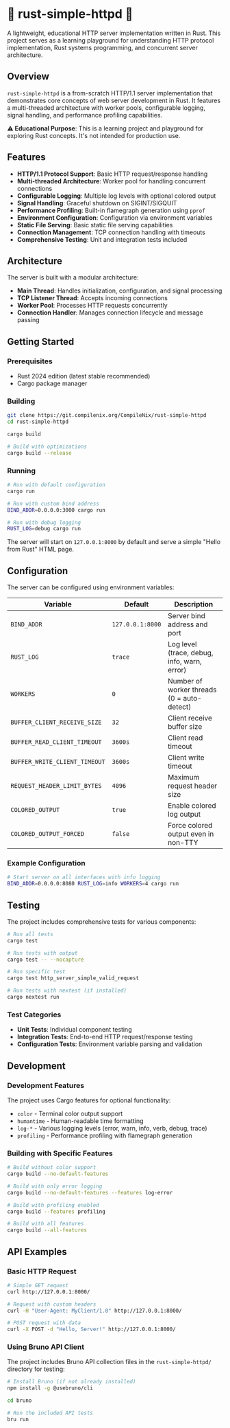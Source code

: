 # 🦀 rust-simple-httpd 🦀

A lightweight, educational HTTP server implementation written in Rust. This project serves as a learning playground for understanding HTTP protocol implementation, Rust systems programming, and concurrent server architecture.

## Overview

`rust-simple-httpd` is a from-scratch HTTP/1.1 server implementation that demonstrates core concepts of web server development in Rust. It features a multi-threaded architecture with worker pools, configurable logging, signal handling, and performance profiling capabilities.

**⚠️ Educational Purpose**: This is a learning project and playground for exploring Rust concepts. It's not intended for production use.

## Features

- **HTTP/1.1 Protocol Support**: Basic HTTP request/response handling
- **Multi-threaded Architecture**: Worker pool for handling concurrent connections
- **Configurable Logging**: Multiple log levels with optional colored output
- **Signal Handling**: Graceful shutdown on SIGINT/SIGQUIT
- **Performance Profiling**: Built-in flamegraph generation using `pprof`
- **Environment Configuration**: Configuration via environment variables
- **Static File Serving**: Basic static file serving capabilities
- **Connection Management**: TCP connection handling with timeouts
- **Comprehensive Testing**: Unit and integration tests included

## Architecture

The server is built with a modular architecture:

- **Main Thread**: Handles initialization, configuration, and signal processing
- **TCP Listener Thread**: Accepts incoming connections
- **Worker Pool**: Processes HTTP requests concurrently
- **Connection Handler**: Manages connection lifecycle and message passing

## Getting Started

### Prerequisites

- Rust 2024 edition (latest stable recommended)
- Cargo package manager

### Building

```bash
git clone https://git.compilenix.org/CompileNix/rust-simple-httpd
cd rust-simple-httpd

cargo build

# Build with optimizations
cargo build --release
```

### Running

```bash
# Run with default configuration
cargo run

# Run with custom bind address
BIND_ADDR=0.0.0.0:3000 cargo run

# Run with debug logging
RUST_LOG=debug cargo run
```

The server will start on `127.0.0.1:8000` by default and serve a simple "Hello from Rust" HTML page.

## Configuration

The server can be configured using environment variables:

| Variable                      | Default          | Description                                 |
|-------------------------------|------------------|---------------------------------------------|
| `BIND_ADDR`                   | `127.0.0.1:8000` | Server bind address and port                |
| `RUST_LOG`                    | `trace`          | Log level (trace, debug, info, warn, error) |
| `WORKERS`                     | `0`              | Number of worker threads (0 = auto-detect)  |
| `BUFFER_CLIENT_RECEIVE_SIZE`  | `32`             | Client receive buffer size                  |
| `BUFFER_READ_CLIENT_TIMEOUT`  | `3600s`          | Client read timeout                         |
| `BUFFER_WRITE_CLIENT_TIMEOUT` | `3600s`          | Client write timeout                        |
| `REQUEST_HEADER_LIMIT_BYTES`  | `4096`           | Maximum request header size                 |
| `COLORED_OUTPUT`              | `true`           | Enable colored log output                   |
| `COLORED_OUTPUT_FORCED`       | `false`          | Force colored output even in non-TTY        |

### Example Configuration

```bash
# Start server on all interfaces with info logging
BIND_ADDR=0.0.0.0:8080 RUST_LOG=info WORKERS=4 cargo run
```

## Testing

The project includes comprehensive tests for various components:

```bash
# Run all tests
cargo test

# Run tests with output
cargo test -- --nocapture

# Run specific test
cargo test http_server_simple_valid_request

# Run tests with nextest (if installed)
cargo nextest run
```

### Test Categories

- **Unit Tests**: Individual component testing
- **Integration Tests**: End-to-end HTTP request/response testing
- **Configuration Tests**: Environment variable parsing and validation

## Development

### Development Features

The project uses Cargo features for optional functionality:

- `color` - Terminal color output support
- `humantime` - Human-readable time formatting
- `log-*` - Various logging levels (error, warn, info, verb, debug, trace)
- `profiling` - Performance profiling with flamegraph generation

### Building with Specific Features

```bash
# Build without color support
cargo build --no-default-features

# Build with only error logging
cargo build --no-default-features --features log-error

# Build with profiling enabled
cargo build --features profiling

# Build with all features
cargo build --all-features
```

## API Examples

### Basic HTTP Request

```bash
# Simple GET request
curl http://127.0.0.1:8000/

# Request with custom headers
curl -H "User-Agent: MyClient/1.0" http://127.0.0.1:8000/

# POST request with data
curl -X POST -d "Hello, Server!" http://127.0.0.1:8000/
```

### Using Bruno API Client

The project includes Bruno API collection files in the `rust-simple-httpd/` directory for testing:

```bash
# Install Bruno (if not already installed)
npm install -g @usebruno/cli

cd bruno

# Run the included API tests
bru run
```
